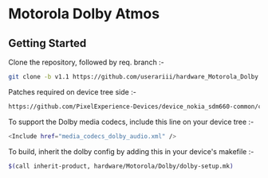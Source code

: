 Motorola Dolby Atmos
====================

Getting Started
---------------
Clone the repository, followed by req. branch :-

```bash
git clone -b v1.1 https://github.com/userariii/hardware_Motorola_Dolby.git hardware/Motorola/Dolby
```

Patches required on device tree side :-

```bash
https://github.com/PixelExperience-Devices/device_nokia_sdm660-common/commit/71f4263651dbd56b5a2685fa01925986b652b4d6
```

To support the Dolby media codecs, include this line on your device tree :-

```bash
<Include href="media_codecs_dolby_audio.xml" />
```

To build, inherit the dolby config by adding this in your device's makefile :-

```bash
$(call inherit-product, hardware/Motorola/Dolby/dolby-setup.mk)
```
